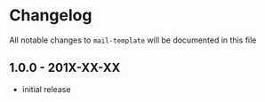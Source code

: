 # Changelog

All notable changes to `mail-template` will be documented in this file

## 1.0.0 - 201X-XX-XX

- initial release
